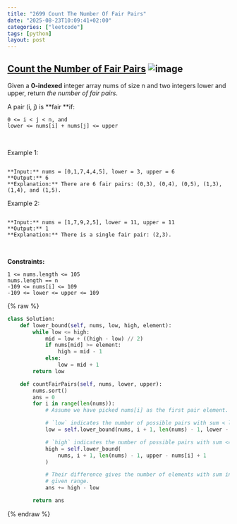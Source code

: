 ```yaml
---
title: "2699 Count The Number Of Fair Pairs"
date: "2025-08-23T10:09:41+02:00"
categories: ["leetcode"]
tags: [python]
layout: post
---
```


## [Count the Number of Fair Pairs](https://leetcode.com/problems/count-the-number-of-fair-pairs) ![image](https://img.shields.io/badge/Difficulty-Medium-orange)

Given a **0-indexed** integer array nums of size n and two integers lower and upper, return *the number of fair pairs*.

A pair (i, j) is **fair **if:

	0 <= i < j < n, and
	lower <= nums[i] + nums[j] <= upper

 

Example 1:

```

**Input:** nums = [0,1,7,4,4,5], lower = 3, upper = 6
**Output:** 6
**Explanation:** There are 6 fair pairs: (0,3), (0,4), (0,5), (1,3), (1,4), and (1,5).

```

Example 2:

```

**Input:** nums = [1,7,9,2,5], lower = 11, upper = 11
**Output:** 1
**Explanation:** There is a single fair pair: (2,3).

```

 

**Constraints:**

	1 <= nums.length <= 105
	nums.length == n
	-109 <= nums[i] <= 109
	-109 <= lower <= upper <= 109

{% raw %}
```python
class Solution:
    def lower_bound(self, nums, low, high, element):
        while low <= high:
            mid = low + ((high - low) // 2)
            if nums[mid] >= element:
                high = mid - 1
            else:
                low = mid + 1
        return low

    def countFairPairs(self, nums, lower, upper):
        nums.sort()
        ans = 0
        for i in range(len(nums)):
            # Assume we have picked nums[i] as the first pair element.

            # `low` indicates the number of possible pairs with sum < lower.
            low = self.lower_bound(nums, i + 1, len(nums) - 1, lower - nums[i])

            # `high` indicates the number of possible pairs with sum <= upper.
            high = self.lower_bound(
                nums, i + 1, len(nums) - 1, upper - nums[i] + 1
            )

            # Their difference gives the number of elements with sum in the
            # given range.
            ans += high - low

        return ans
```
{% endraw %}
